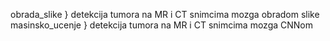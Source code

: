 obrada_slike } detekcija tumora na MR i CT snimcima mozga obradom slike
masinsko_ucenje } detekcija tumora na MR i CT snimcima mozga CNNom
